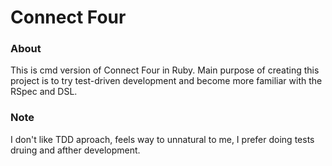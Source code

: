 # Connect Four

### About

This is cmd version of Connect Four in Ruby.
Main purpose of creating this project is to try test-driven development and become more familiar with the RSpec and DSL.

### Note
I don't like TDD aproach, feels way to unnatural to me, I prefer doing tests druing and afther development.